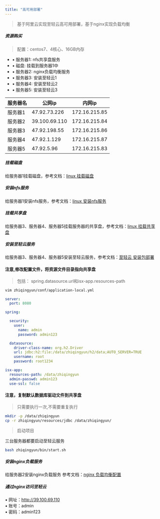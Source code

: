 ```yaml
---
title: "高可用部署"
---
```


> 基于阿里云实现至轻云高可用部署，基于nginx实现负载均衡

##### 资源购买

> 配置：centos7、4核心、16GB内存

- ▪ 服务器1: nfs共享盘服务
- ▪ 磁盘: 挂载到服务器1中
- ▪ 服务器2: nginx负载均衡服务
- ▪ 服务器3: 安装至轻云1
- ▪ 服务器4: 安装至轻云2
- ▪ 服务器5: 安装至轻云3

| 服务器名 | 公网ip          | 内网ip          |
|------|---------------|---------------|
| 服务器1 | 47.92.73.226  | 172.16.215.85 |
| 服务器2 | 39.100.69.110 | 172.16.215.84 |
| 服务器3 | 47.92.198.55  | 172.16.215.86 |
| 服务器4 | 47.92.1.129   | 172.16.215.87 |
| 服务器5 | 47.92.5.96    | 172.16.215.83 |

##### 挂载磁盘

给服务器1挂载磁盘，参考文档：[linux 挂载磁盘](https://ispong.isxcode.com/os/linux/linux%20%E6%8C%82%E8%BD%BD%E7%A3%81%E7%9B%98/)

##### 安装nfs服务

给服务器1安装nfs服务，参考文档：[linux 安装nfs服务](https://ispong.isxcode.com/os/linux/linux%20%E5%AE%89%E8%A3%85nfs%E6%9C%8D%E5%8A%A1/) 

##### 挂载共享盘

给服务器3、服务器4、服务器5挂载服务器的共享盘，参考文档：[linux 挂载共享盘](https://ispong.isxcode.com/os/linux/linux%20%E6%8C%82%E8%BD%BD%E5%85%B1%E4%BA%AB%E7%A3%81%E7%9B%98/)

##### 安装至轻云服务

给服务器3、服务器4、服务器5安装至轻云服务，参考文档：[至轻云 安装包部署](https://zhiqingyun.isxcode.com/docs/zh/1/2)

#### 注意,修改配置文件，将资源文件目录指向共享盘

> 包括： spring.datasource.url和isx-app.resources-path

```bash
vim zhiqingyun/conf/application-local.yml
```

```yaml
server:
  port: 8080

spring:

  security:
    user:
      name: admin
      password: admin123

  datasource:
    driver-class-name: org.h2.Driver
    url: jdbc:h2:file:/data/zhiqingyun/h2/data;AUTO_SERVER=TRUE
    username: root
    password: root1234

isx-app:
  resources-path: /data/zhiqingyun
  admin-passwd: admin123
  use-ssl: false
```

#### 注意，复制默认数据库驱动文件到共享盘

> 只需要执行一次,不需要重复执行

```bash
mkdir -p /data/zhiqingyun
cp -r zhiqingyun/resources/jdbc /data/zhiqingyun/
```

> 启动项目

三台服务器都要启动至轻云服务

```bash
bash zhiqingyun/bin/start.sh
```

##### 安装nginx负载服务

给服务器2安装nginx负载服务 参考文档：[nginx 负载均衡配置](https://ispong.isxcode.com/vue/nginx/nginx%20%E8%B4%9F%E8%BD%BD%E5%9D%87%E8%A1%A1%E9%85%8D%E7%BD%AE/)

##### 通过nginx访问至轻云

▪ 网址：http://39.100.69.110 <br/>
▪ 账号：admin <br/>
▪ 密码：admin123